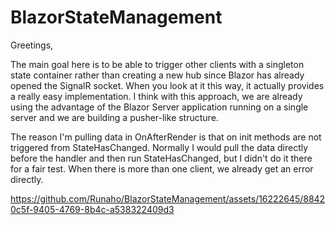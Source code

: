 
# BlazorStateManagement


Greetings,

The main goal here is to be able to trigger other clients with a singleton state container rather than creating a new hub since Blazor has already opened the SignalR socket.
When you look at it this way, it actually provides a really easy implementation.
I think with this approach, we are already using the advantage of the Blazor Server application running on a single server and we are building a pusher-like structure.

The reason I'm pulling data in OnAfterRender is that on init methods are not triggered from StateHasChanged.
Normally I would pull the data directly before the handler and then run StateHasChanged, but I didn't do it there for a fair test.
When there is more than one client, we already get an error directly.


https://github.com/Runaho/BlazorStateManagement/assets/16222645/88420c5f-9405-4769-8b4c-a538322409d3


